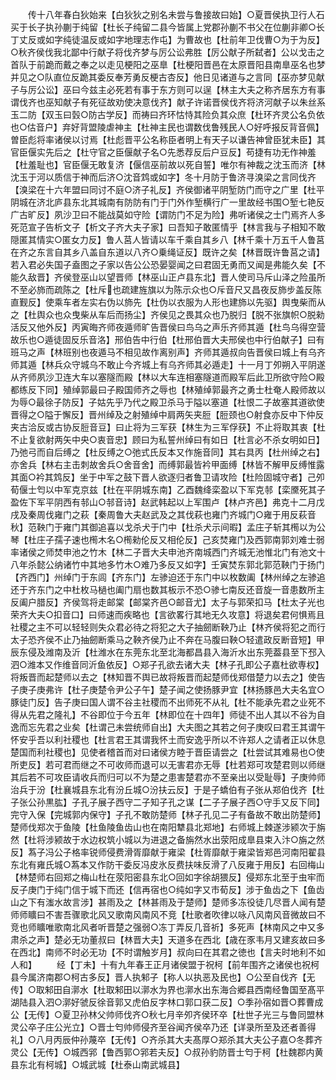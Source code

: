 <!-- { "loadSidebar": true } -->
　　传十八年春白狄始来【白狄狄之别名未尝与鲁接故曰始】○夏晋侯执卫行人石买于长子执孙蒯于纯留【杜长子纯留二县今皆属上党郡孙蒯不书父在位蒯非卿○长丁丈反或如字纯徒温反或如字地理志作屯】为曹故也【杜前年卫伐曹○为于为反】○秋齐侯伐我北鄙中行献子将伐齐梦与厉公讼弗胜【厉公献子所弑者】公以戈击之首队于前跪而戴之奉之以走见梗阳之巫臯【杜梗阳晋邑在太原晋阳县南臯巫名也梦并见之○队直位反跪其委反奉芳勇反梗古杏反】他日见诸道与之言同【巫亦梦见献子与厉公讼】巫曰今兹主必死若有事于东方则可以逞【林主大夫之称齐居东方有事谓伐齐也巫知献子有死征故劝使决意伐齐】献子许诺晋侯伐齐将济河献子以朱丝系玉二防【双玉曰瑴○防古学反】而祷曰齐环怙恃其险负其众庶【杜环齐灵公名负依也○估音户】弃好背盟陵虐神主【杜神主民也谓数伐鲁残民人○好呼报反背音佩】曽臣彪将率诸侯以讨焉【杜彪晋平公名称臣者明上有天子以谦告神曾臣犹未臣】其官臣偃实先后之【杜守官之臣偃献子名○先悉荐反后户豆反】苟捷有功无作神羞【杜羞耻也】官臣偃无敢复济【偃信巫前故以死自誓】唯尔有神裁之沈玉而济【林沈玉于河以质信于神而后济○沈音鸩或如字】冬十月防于鲁济寻溴梁之言同伐齐【溴梁在十六年盟曰同讨不庭○济子礼反】齐侯御诸平阴堑防门而守之广里【杜平阴城在济北庐县东北其城南有防防有门于门外作堑横行广一里故经书围○堑七艳反广古旷反】夙沙卫曰不能战莫如守险【谓防门不足为险】弗听诸侯之士门焉齐人多死范宣子告析文子【析文子齐大夫子家】曰吾知子敢匿情乎【林言我与子相知不敢隠匿其情实○匿女力反】鲁人莒人皆请以车千乘自其乡八【林千乘十万五千人鲁莒在齐之东言自其乡八盖自东道以八齐○乗绳证反】既许之矣【林晋既许鲁莒之请】若入君必失国子盍图之子家以告公公恐晏婴闻之曰君固无勇而又闻是弗能久矣【不能久敌晋】齐侯登巫山以望晋师【林巫山正卢县东北】晋人使司马斥山泽之险虽所不至必斾而疏陈之【杜斥也疏建旌旗以为陈示众也○斥音尺又昌夜反斾步盖反陈直觐反】使乘车者左实右伪以斾先【杜伪以衣服为人形也建斾以先驱】舆曳柴而从之【杜舆众也众曳柴从车后而扬尘】齐侯见之畏其众也乃脱归【脱不张旗帜○脱勑活反又他外反】丙寅晦齐师夜遁师旷告晋侯曰鸟乌之声乐齐师其遁【杜鸟乌得空营故乐也○遁徒固反乐音洛】邢伯告中行伯【杜邢伯晋大夫邢侯也中行伯献子】曰有班马之声【林班别也夜遁马不相见故作离别声】齐师其遁叔向告晋侯曰城上有乌齐师其遁【林兵众守城乌不敢止今齐城上有乌齐师其必遁走】十一月丁夘朔入平阴遂从齐师夙沙卫连大车以塞隧而殿【林以大车连相塞隧道而殿军后此卫所欲守险○殿都练反下同】殖绰郭最曰子殿国师齐之辱也【林殖绰郭最齐之勇士杜奄人殿师故以为辱○最徐子防反】子姑先乎乃代之殿卫杀马于隘以塞道【杜恨二子故塞其道欲使晋得之○隘于懈反】晋州绰及之射殖绰中肩两矢夹脰【脰颈也○射食亦反中下仲反夹古洽反或古协反脰音豆】曰止将为三军获【林生为三军俘获】不止将取其衷【杜不止复欲射两矢中央○衷音忠】顾曰为私誓州绰曰有如日【杜言必不杀女明如日】乃弛弓而自后缚之【杜反缚之○弛式氏反本又作施音同】其右具丙【杜州绰之右】亦舍兵【林右主击刺故舍兵○舍音舍】而缚郭最皆衿甲面缚【林皆不解甲反缚惟露其面○衿其鸩反】坐于中军之鼓下晋人欲逐归者鲁卫请攻险【杜险固城守者】己夘荀偃士匄以中军克京兹【杜在平阴城东南】乙酉魏绛栾盈以下军克邿【栾黡死其子盈佐下军平阴西有邿山○邿音诗】赵武韩起以上军围卢【林卢齐邑】弗克十二月戊戌及秦周伐雍门之萩【秦周鲁大夫赵武及之其伐萩也雍门齐城门○雍于用反萩音秋】范鞅门于雍门其御追喜以戈杀犬于门中【杜杀犬示间暇】孟庄子斩其橁以为公琴【杜庄子孺子速也橁木名○橁勑伦反又相伦反】己亥焚雍门及西郭南郭刘难士弱率诸侯之师焚申池之竹木【林二子晋大夫申池齐南城西门齐城无池惟北门有池文十八年杀懿公纳诸竹中其地多竹木○难乃多反又如字】壬寅焚东郭北郭范鞅门于扬门【齐西门】州绰门于东闾【齐东门】左骖迫还于东门中以枚数阖【林州绰之左骖追还于齐东门之中杜枚马檛也阖门扇也数其板示不恐○骖七南反还音旋一音患数所主反阖户腊反】齐侯驾将走邮棠【邮棠齐邑○邮音尤】太子与郭荣扣马【杜太子光也荣齐大夫○扣音口】曰师速而疾略也【言欲畧行其地无久攻意】将退矣君何惧焉且社稷之主不可以轻轻则失众君必待之将犯之大子抽劒断鞅乃止【林齐侯将犯之而行太子恐齐侯不止乃抽劒断乘马之鞅齐侯乃止不奔在马腹曰鞅○轻遣政反断音短】甲辰东侵及潍南及沂【杜潍水在东莞东北至北海都昌县入海沂水出东莞葢县至下邳入泗○潍本又作维音同沂鱼依反】○郑子孔欲去诸大夫【林子孔即公子嘉杜欲専权】将叛晋而起楚师以去之【林知晋不舆已故将叛晋而起楚师伐郑借楚力以去之】使告子庚子庚弗许【杜子庚楚令尹公子午】楚子闻之使扬豚尹宜【林扬豚邑大夫名宜○豚徒门反】告子庚曰国人谓不谷主社稷而不出师死不从礼【杜不能承先君之业死不得从先君之隆礼】不谷即位于今五年【林即位在十四年】师徒不出人其以不谷为自逸而忘先君之业矣【杜谓己未尝统师自出】大夫图之其若之何子庚叹曰君王其谓午怀安乎吾以利社稷也【杜言君王其谓我怀土而安逸乎所以不许郑人之请者正以休息楚国而利社稷也】见使者稽首而对曰诸侯方睦于晋臣请尝之【杜尝试其难易也○使所吏反】若可君而继之不可收师而退可以无害君亦无辱【杜若郑可攻楚君则以师继其后若不可攻臣请收兵而归可以不为楚之患害楚君亦不至亲出以受耻辱】子庚帅师治兵于汾【杜襄城县东北有汾丘城○汾扶云反】于是子蟜伯有子张从郑伯伐齐【杜子张公孙黒肱】子孔子展子西守二子知子孔之谋【二子子展子西○守手又反下同】完守入保【完城郭内保守】子孔不敢防楚师【林子孔见二子有备故不敢出防楚师】楚师伐郑次于鱼陵【杜鱼陵鱼齿山也在南阳犨县北郑地】右师城上棘遂涉颍次于旃然【杜将涉颍故于水边权筑小城以为进退之备旃然水出荥阳成臯县束入汴○旃之然反】蒍子冯公子格率锐师侵费滑胥靡献于雍梁【杜胥靡献于雍梁皆郑邑河南阳翟县东北有雍氏城○蒍本又作防干委反冯皮氷反费扶味反滑了八反雍于用反】右回梅山【林楚师右回郑之梅山杜在荥阳密县东北○回如字徐胡猥反】侵郑东北至于虫牢而反子庚门于纯门信于城下而还【信再宿也○纯如字又市荀反】涉于鱼齿之下【鱼齿山之下有滍水故言涉】甚雨及之【林甚雨及于楚师】楚师多冻役徒几尽晋人闻有楚师师矌曰不害吾骤歌北风又歌南风南风不竞【杜歌者吹律以咏八风南风音微故曰不竞也师矌唯歌南北风者听晋楚之强弱○冻丁弄反几音祈】多死声【林南风之中又多肃杀之声】楚必无功董叔曰【林晋大夫】天道多在西北【歳在豕韦月又建亥故曰多在西北】南师不时必无功【不时谓触岁月】叔向曰在其君之徳也【言夫时地利不如人和】
　　经【丁未】十有九年春王正月诸侯盟于祝柯【前年围齐之诸侯也祝柯县今属济南郡○柯古多反】晋人执邾子【称人以执恶及民也】○公至自伐齐【无传】○取邾田自漷水【杜取邾田以漷水为界也漷水出东海合郷县西南经鲁国至髙平湖陆县入泗○漷好虢反徐音郭又虎伯反字林口郭口获二反】○季孙宿如晋○葬曹成公【无传】○夏卫孙林父帅师伐齐○秋七月辛夘齐侯环卒【杜世子光三与鲁同盟林灵公卒子庄公光立】○晋士匄帅师侵齐至谷闻齐侯卒乃还【详录所至及还者善得礼】○八月丙辰仲孙蔑卒【无传】○齐杀其大夫髙厚○郑杀其大夫公子嘉○冬葬齐灵公【无传】○城西郛【鲁西郭○郛若夫反】○叔孙豹防晋士匄于柯【杜魏郡内黄县东北有柯城】○城武城【杜泰山南武城县】
